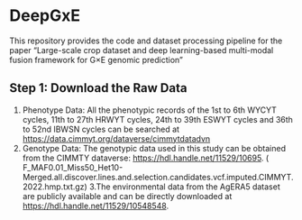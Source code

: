 # DeepGxE
This repository provides the code and dataset processing pipeline for the paper “Large-scale crop dataset and deep learning-based multi-modal fusion framework for G×E genomic prediction”

## Step 1: Download the Raw Data
1. Phenotype Data: All the phenotypic records of the 1st to 6th WYCYT cycles, 11th to 27th HRWYT cycles, 24th to 39th ESWYT cycles and 36th to 52nd IBWSN cycles can be searched at https://data.cimmyt.org/dataverse/cimmytdatadvn
2. Genotype Data: The genotypic data used in this study can be obtained from the CIMMTY dataverse: https://hdl.handle.net/11529/10695. (	
F_MAF0.01_Miss50_Het10-Merged.all.discover.lines.and.selection.candidates.vcf.imputed.CIMMYT.2022.hmp.txt.gz)
3.The environmental data from the AgERA5 dataset are publicly available and can be directly downloaded at https://hdl.handle.net/11529/10548548.
